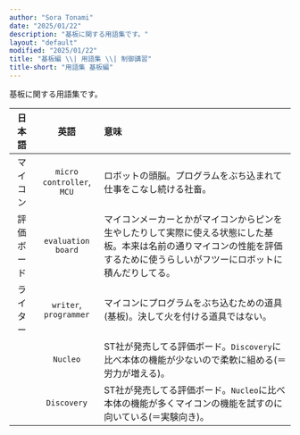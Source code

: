 ```yaml
---
author: "Sora Tonami"
date: "2025/01/22"
description: "基板に関する用語集です。"
layout: "default"
modified: "2025/01/22"
title: "基板編 \\| 用語集 \\| 制御講習"
title-short: "用語集 基板編"
---
```


基板に関する用語集です。

|  日本語  |            英語             | 意味                                                                                      |
|:-----:|:-------------------------:|:----------------------------------------------------------------------------------------|
| マイコン  | `micro controller`, `MCU` | ロボットの頭脳。プログラムをぶち込まれて仕事をこなし続ける社畜。                                                        |
| 評価ボード |    `evaluation board`     | マイコンメーカーとかがマイコンからピンを生やしたりして実際に使える状態にした基板。本来は名前の通りマイコンの性能を評価するために使うらしいがフツーにロボットに積んだりしてる。 |
| ライター  |  `writer`, `programmer`   | マイコンにプログラムをぶち込むための道具(基板)。決して火を付ける道具ではない。                                                |
|       |         `Nucleo`          | ST社が発売してる評価ボード。`Discovery`に比べ本体の機能が少ないので柔軟に組める(＝労力が増える)。                                |
|       |        `Discovery`        | ST社が発売してる評価ボード。`Nucleo`に比べ本体の機能が多くマイコンの機能を試すのに向いている(＝実験向き)。                             |
